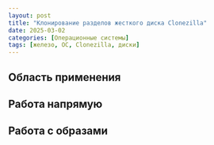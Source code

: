 ```yaml
---
layout: post
title: "Клонирование разделов жесткого диска Clonezilla"
date: 2025-03-02
categories: [Операционные системы]
tags: [железо, ОС, Clonezilla, диски]
---
```


## Область применения

## Работа напрямую

## Работа с образами

